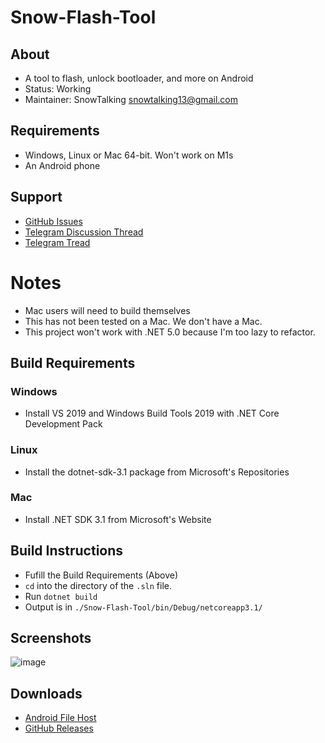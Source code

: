 # Snow-Flash-Tool

## About
* A tool to flash, unlock bootloader, and more on Android
* Status: Working
* Maintainer: SnowTalking <snowtalking13@gmail.com>

## Requirements
* Windows, Linux or Mac 64-bit. Won't work on M1s
* An Android phone

## Support
* [GitHub Issues](https://github.com/SnowTalking/Snow-Flash-Tool/issues)
* [Telegram Discussion Thread](https://t.me/snowflashtooldiscussion)
* [Telegram Tread](https://t.me/snowflashtool)

# Notes
* Mac users will need to build themselves
* This has not been tested on a Mac. We don't have a Mac.
* This project won't work with .NET 5.0 because I'm too lazy to refactor.

## Build Requirements
### Windows
* Install VS 2019 and Windows Build Tools 2019 with .NET Core Development Pack
### Linux
* Install the dotnet-sdk-3.1 package from Microsoft's Repositories
### Mac
* Install .NET SDK 3.1 from Microsoft's Website

## Build Instructions
* Fufill the Build Requirements (Above)
* `cd` into the directory of the `.sln` file.
* Run `dotnet build`
* Output is in `./Snow-Flash-Tool/bin/Debug/netcoreapp3.1/`

## Screenshots
![image](https://user-images.githubusercontent.com/71605881/118374704-9f24c200-b58b-11eb-8a56-20c3cfbd4ed7.png)

## Downloads
* [Android File Host](https://androidfilehost.com/?w=files&flid=325135)
* [GitHub Releases](https://github.com/SnowTalking/Snow-Flash-Tool/releases)

